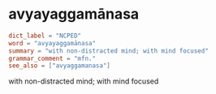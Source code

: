 # avyayaggamānasa

``` toml
dict_label = "NCPED"
word = "avyayaggamānasa"
summary = "with non-distracted mind; with mind focused"
grammar_comment = "mfn."
see_also = ["avyaggamanasa"]
```

with non\-distracted mind; with mind focused

